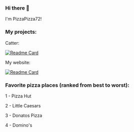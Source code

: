 ### Hi there 👋

I'm PizzaPizza72!

### My projects:

Catter:

[![Readme Card](https://github-readme-stats.vercel.app/api/pin/?username=PizzaPizza72&repo=catter-platform)](https://github.com/PizzaPizza72/catter-platform)

My website:

[![Readme Card](https://github-readme-stats.vercel.app/api/pin/?username=PizzaPizza72&repo=pizzapizza72.github.io)](https://github.com/PizzaPizza72/pizzapizza72.github.io)

### Favorite pizza places (ranked from best to worst):
1 - Pizza Hut

2 - Little Caesars

3 - Donatos Pizza

4 - Domino's
